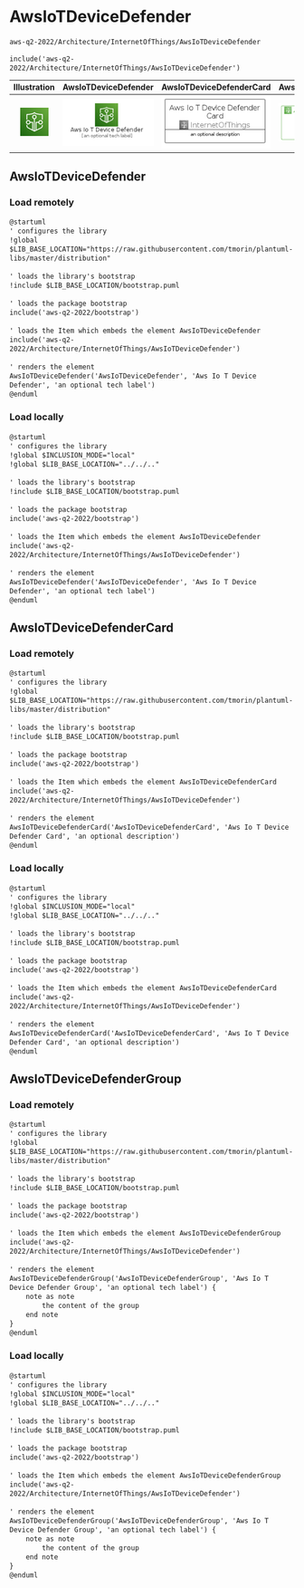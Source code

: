 # AwsIoTDeviceDefender


```text
aws-q2-2022/Architecture/InternetOfThings/AwsIoTDeviceDefender
```

```text
include('aws-q2-2022/Architecture/InternetOfThings/AwsIoTDeviceDefender')
```



| Illustration | AwsIoTDeviceDefender | AwsIoTDeviceDefenderCard | AwsIoTDeviceDefenderGroup |
| :---: | :---: | :---: | :---: |
| ![illustration for Illustration](../../../aws-q2-2022/Architecture/InternetOfThings/AwsIoTDeviceDefender.png) | ![illustration for AwsIoTDeviceDefender](../../../aws-q2-2022/Architecture/InternetOfThings/AwsIoTDeviceDefender.Local.png) | ![illustration for AwsIoTDeviceDefenderCard](../../../aws-q2-2022/Architecture/InternetOfThings/AwsIoTDeviceDefenderCard.Local.png) | ![illustration for AwsIoTDeviceDefenderGroup](../../../aws-q2-2022/Architecture/InternetOfThings/AwsIoTDeviceDefenderGroup.Local.png) |




## AwsIoTDeviceDefender

### Load remotely
```plantuml
@startuml
' configures the library
!global $LIB_BASE_LOCATION="https://raw.githubusercontent.com/tmorin/plantuml-libs/master/distribution"

' loads the library's bootstrap
!include $LIB_BASE_LOCATION/bootstrap.puml

' loads the package bootstrap
include('aws-q2-2022/bootstrap')

' loads the Item which embeds the element AwsIoTDeviceDefender
include('aws-q2-2022/Architecture/InternetOfThings/AwsIoTDeviceDefender')

' renders the element
AwsIoTDeviceDefender('AwsIoTDeviceDefender', 'Aws Io T Device Defender', 'an optional tech label')
@enduml
```

### Load locally
```plantuml
@startuml
' configures the library
!global $INCLUSION_MODE="local"
!global $LIB_BASE_LOCATION="../../.."

' loads the library's bootstrap
!include $LIB_BASE_LOCATION/bootstrap.puml

' loads the package bootstrap
include('aws-q2-2022/bootstrap')

' loads the Item which embeds the element AwsIoTDeviceDefender
include('aws-q2-2022/Architecture/InternetOfThings/AwsIoTDeviceDefender')

' renders the element
AwsIoTDeviceDefender('AwsIoTDeviceDefender', 'Aws Io T Device Defender', 'an optional tech label')
@enduml
```

## AwsIoTDeviceDefenderCard

### Load remotely
```plantuml
@startuml
' configures the library
!global $LIB_BASE_LOCATION="https://raw.githubusercontent.com/tmorin/plantuml-libs/master/distribution"

' loads the library's bootstrap
!include $LIB_BASE_LOCATION/bootstrap.puml

' loads the package bootstrap
include('aws-q2-2022/bootstrap')

' loads the Item which embeds the element AwsIoTDeviceDefenderCard
include('aws-q2-2022/Architecture/InternetOfThings/AwsIoTDeviceDefender')

' renders the element
AwsIoTDeviceDefenderCard('AwsIoTDeviceDefenderCard', 'Aws Io T Device Defender Card', 'an optional description')
@enduml
```

### Load locally
```plantuml
@startuml
' configures the library
!global $INCLUSION_MODE="local"
!global $LIB_BASE_LOCATION="../../.."

' loads the library's bootstrap
!include $LIB_BASE_LOCATION/bootstrap.puml

' loads the package bootstrap
include('aws-q2-2022/bootstrap')

' loads the Item which embeds the element AwsIoTDeviceDefenderCard
include('aws-q2-2022/Architecture/InternetOfThings/AwsIoTDeviceDefender')

' renders the element
AwsIoTDeviceDefenderCard('AwsIoTDeviceDefenderCard', 'Aws Io T Device Defender Card', 'an optional description')
@enduml
```

## AwsIoTDeviceDefenderGroup

### Load remotely
```plantuml
@startuml
' configures the library
!global $LIB_BASE_LOCATION="https://raw.githubusercontent.com/tmorin/plantuml-libs/master/distribution"

' loads the library's bootstrap
!include $LIB_BASE_LOCATION/bootstrap.puml

' loads the package bootstrap
include('aws-q2-2022/bootstrap')

' loads the Item which embeds the element AwsIoTDeviceDefenderGroup
include('aws-q2-2022/Architecture/InternetOfThings/AwsIoTDeviceDefender')

' renders the element
AwsIoTDeviceDefenderGroup('AwsIoTDeviceDefenderGroup', 'Aws Io T Device Defender Group', 'an optional tech label') {
    note as note
        the content of the group
    end note
}
@enduml
```

### Load locally
```plantuml
@startuml
' configures the library
!global $INCLUSION_MODE="local"
!global $LIB_BASE_LOCATION="../../.."

' loads the library's bootstrap
!include $LIB_BASE_LOCATION/bootstrap.puml

' loads the package bootstrap
include('aws-q2-2022/bootstrap')

' loads the Item which embeds the element AwsIoTDeviceDefenderGroup
include('aws-q2-2022/Architecture/InternetOfThings/AwsIoTDeviceDefender')

' renders the element
AwsIoTDeviceDefenderGroup('AwsIoTDeviceDefenderGroup', 'Aws Io T Device Defender Group', 'an optional tech label') {
    note as note
        the content of the group
    end note
}
@enduml
```

